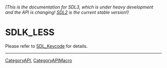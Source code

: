 ###### (This is the documentation for SDL3, which is under heavy development and the API is changing! [SDL2](https://wiki.libsdl.org/SDL2/) is the current stable version!)
# SDLK_LESS

Please refer to [SDL_Keycode](SDL_Keycode) for details.

----
[CategoryAPI](CategoryAPI), [CategoryAPIMacro](CategoryAPIMacro)

